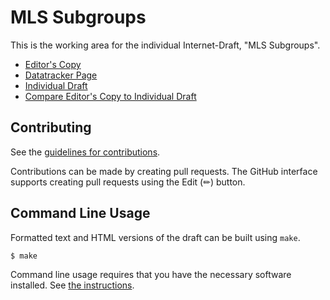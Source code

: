 # MLS Subgroups

This is the working area for the individual Internet-Draft, "MLS Subgroups".

* [Editor's Copy](https://Bren2010.github.io/draft-subgroups/#go.draft-mcmillion-mls-subgroups.html)
* [Datatracker Page](https://datatracker.ietf.org/doc/draft-mcmillion-mls-subgroups)
* [Individual Draft](https://datatracker.ietf.org/doc/html/draft-mcmillion-mls-subgroups)
* [Compare Editor's Copy to Individual Draft](https://Bren2010.github.io/draft-subgroups/#go.draft-mcmillion-mls-subgroups.diff)


## Contributing

See the
[guidelines for contributions](https://github.com/Bren2010/draft-subgroups/blob/main/CONTRIBUTING.md).

Contributions can be made by creating pull requests.
The GitHub interface supports creating pull requests using the Edit (✏) button.


## Command Line Usage

Formatted text and HTML versions of the draft can be built using `make`.

```sh
$ make
```

Command line usage requires that you have the necessary software installed.  See
[the instructions](https://github.com/martinthomson/i-d-template/blob/main/doc/SETUP.md).

